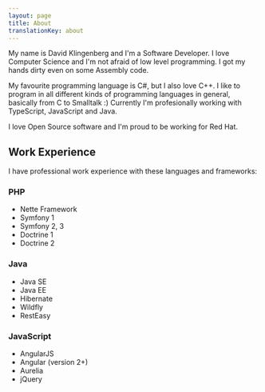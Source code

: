 ```yaml
---
layout: page
title: About
translationKey: about
---
```


My name is David Klingenberg and I'm a Software Developer. I love Computer Science and I'm not afraid of low level programming. I got my hands dirty even on some Assembly code.

My favourite programming language is C#, but I also love C++. I like to program in all different kinds of programming languages in general, basically from C to Smalltalk :) Currently I'm profesionally working with TypeScript, JavaScript and Java.

I love Open Source software and I'm proud to be working for Red Hat.


## Work Experience
I have professional work experience with these languages and frameworks:

### PHP
- Nette Framework
- Symfony 1
- Symfony 2, 3
- Doctrine 1
- Doctrine 2

### Java
- Java SE
- Java EE
- Hibernate
- Wildfly
- RestEasy

### JavaScript
- AngularJS
- Angular (version 2+)
- Aurelia
- jQuery
